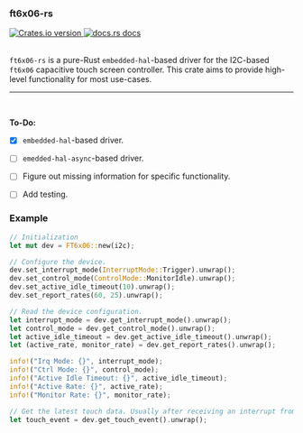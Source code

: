 ### ft6x06-rs
<div>
    <a href="https://crates.io/crates/ft6x06-rs">
        <img src="https://img.shields.io/crates/v/ft6x06-rs" alt="Crates.io version" />
    </a>
    <a href="https://docs.rs/ft6x06-rs">
        <img src="https://img.shields.io/badge/docs-latest-blue.svg" alt="docs.rs docs" />
    </a>
</div>
<br/>

`ft6x06-rs` is a pure-Rust `embedded-hal`-based driver for the I2C-based `ft6x06` capacitive touch screen controller. This crate aims to provide high-level functionality for most use-cases.

<hr/>
<br/>

**To-Do:**
- [x] `embedded-hal`-based driver.
- [ ] `emedded-hal-async`-based driver.
- [ ] Figure out missing information for specific functionality.
- [ ] Add testing.


### Example
```rs
// Initialization
let mut dev = FT6x06::new(i2c);

// Configure the device.
dev.set_interrupt_mode(InterruptMode::Trigger).unwrap();
dev.set_control_mode(ControlMode::MonitorIdle).unwrap();
dev.set_active_idle_timeout(10).unwrap();
dev.set_report_rates(60, 25).unwrap();

// Read the device configuration.
let interrupt_mode = dev.get_interrupt_mode().unwrap();
let control_mode = dev.get_control_mode().unwrap();
let active_idle_timeout = dev.get_active_idle_timeout().unwrap();
let (active_rate, monitor_rate) = dev.get_report_rates().unwrap();

info!("Irq Mode: {}", interrupt_mode);
info!("Ctrl Mode: {}", control_mode);
info!("Active Idle Timeout: {}", active_idle_timeout);
info!("Active Rate: {}", active_rate);
info!("Monitor Rate: {}", monitor_rate);

// Get the latest touch data. Usually after receiving an interrupt from the device.
let touch_event = dev.get_touch_event().unwrap();
```
